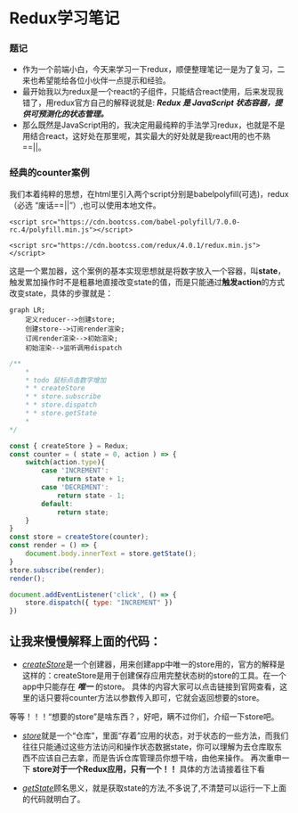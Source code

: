 # Redux学习笔记

### 题记

* 作为一个前端小白，今天来学习一下redux，顺便整理笔记一是为了复习，二来也希望能给各位小伙伴一点提示和经验。
* 最开始我以为redux是一个react的子组件，只能结合react使用，后来发现我错了，用redux官方自己的解释说就是: ***Redux 是 JavaScript 状态容器，提供可预测化的状态管理。***
* 那么既然是JavaScript用的，我决定用最纯粹的手法学习redux，也就是不是用结合react，这好处在那里呢，其实最大的好处就是我react用的也不熟==||。

### 经典的counter案例

我们本着纯粹的思想，在html里引入两个script分别是babelpolyfill(可选)，redux（必选  “废话==||”）,也可以使用本地文件。
>
```
<script src="https://cdn.bootcss.com/babel-polyfill/7.0.0-rc.4/polyfill.min.js"></script>
```

>   
``` 
<script src="https://cdn.bootcss.com/redux/4.0.1/redux.min.js"></script>
```
这是一个累加器，这个案例的基本实现思想就是将数字放入一个容器，叫**state**，触发累加操作时不是粗暴地直接改变state的值，而是只能通过**触发action**的方式改变state，具体的步骤就是：
```mermaid
graph LR;
    定义reducer-->创建store;
    创建store-->订阅render渲染;
    订阅render渲染-->初始渲染;
    初始渲染-->监听调用dispatch
```
```javascript
/**
    * 
    * todo 鼠标点击数字增加
    * * createStore 
    * * store.subscribe
    * * store.dispatch
    * * store.getState
    * 
*/

const { createStore } = Redux;
const counter = ( state = 0, action ) => {
    switch(action.type){
        case 'INCREMENT':
            return state + 1;
        case 'DECREMENT':
            return state - 1;
        default:
            return state;
    }
}
const store = createStore(counter);
const render = () => {
    document.body.innerText = store.getState();
}
store.subscribe(render);
render();

document.addEventListener('click', () => {
    store.dispatch({ type: "INCREMENT" })
})
```
让我来慢慢解释上面的代码：
------------------------
* [*createStore*](https://www.redux.org.cn/docs/api/createStore.html)是一个创建器，用来创建app中唯一的store用的，官方的解释是这样的：createStore是用于创建保存应用完整状态树的store的工具。在一个app中只能存在 ***唯一*** 的store。
具体的内容大家可以点击链接到官网查看，这里的话只要将counter方法以参数传入即可，它就会返回想要的store。

等等！！！“想要的store”是啥东西？，好吧，瞒不过你们，介绍一下store吧。
* [*store*](https://www.redux.org.cn/docs/basics/Store.html)就是一个“仓库”，里面“存着”应用的状态，对于状态的一些方法，而我们往往只能通过这些方法访问和操作状态数据state，你可以理解为去仓库取东西不应该自己去拿，而是告诉仓库管理员你想干啥，由他来操作。
再次重申一下 **store对于一个Redux应用，只有一个！！**
具体的方法请接着往下看

* [*getState*](https://www.redux.org.cn/docs/api/Store.html#getState)顾名思义，就是获取state的方法,不多说了,不清楚可以运行一下上面的代码就明白了。








